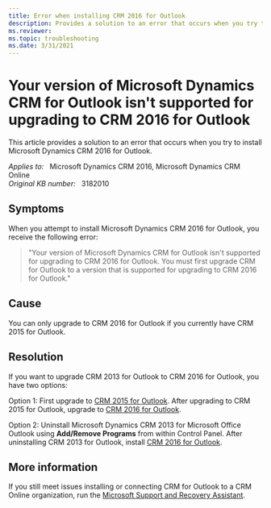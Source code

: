 ```yaml
---
title: Error when installing CRM 2016 for Outlook
description: Provides a solution to an error that occurs when you try to install Microsoft Dynamics CRM 2016 for Outlook.
ms.reviewer: 
ms.topic: troubleshooting
ms.date: 3/31/2021
---
```

# Your version of Microsoft Dynamics CRM for Outlook isn't supported for upgrading to CRM 2016 for Outlook

This article provides a solution to an error that occurs when you try to install Microsoft Dynamics CRM 2016 for Outlook.

_Applies to:_ &nbsp; Microsoft Dynamics CRM 2016, Microsoft  Dynamics CRM Online  
_Original KB number:_ &nbsp; 3182010

## Symptoms

When you attempt to install Microsoft Dynamics CRM 2016 for Outlook, you receive the following error:

> "Your version of Microsoft Dynamics CRM for Outlook isn't supported for upgrading to CRM 2016 for Outlook. You must first upgrade CRM for Outlook to a version that is supported for upgrading to CRM 2016 for Outlook."

## Cause

You can only upgrade to CRM 2016 for Outlook if you currently have CRM 2015 for Outlook.

## Resolution

If you want to upgrade CRM 2013 for Outlook to CRM 2016 for Outlook, you have two options:

Option 1: First upgrade to [CRM 2015 for Outlook](https://www.microsoft.com/download/details.aspx?id=45015). After upgrading to CRM 2015 for Outlook, upgrade to [CRM 2016 for Outlook](https://www.microsoft.com/download/details.aspx?id=50370).

Option 2: Uninstall Microsoft Dynamics CRM 2013 for Microsoft Office Outlook using **Add/Remove Programs** from within Control Panel. After uninstalling CRM 2013 for Outlook, install [CRM 2016 for Outlook](https://www.microsoft.com/download/details.aspx?id=50370).

## More information

If you still meet issues installing or connecting CRM for Outlook to a CRM Online organization, run the [Microsoft Support and Recovery Assistant](/outlook/troubleshoot/performance/how-to-scan-outlook-by-using-microsoft-support-and-recovery-assistant).
